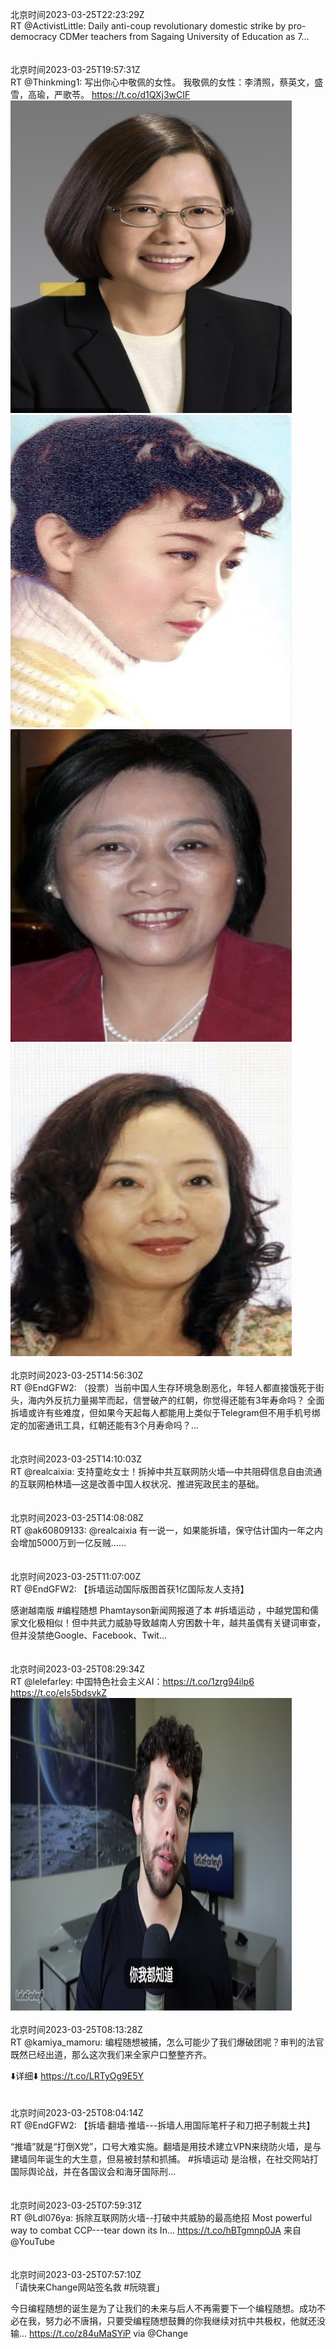 北京时间2023-03-25T22:23:29Z<br>RT @ActivistLittle: Daily anti-coup revolutionary domestic strike by pro-democracy CDMer teachers from Sagaing University of Education as 7…<br><br><br>北京时间2023-03-25T19:57:31Z<br>RT @Thinkming1: 写出你心中敬佩的女性。
我敬佩的女性：李清照，蔡英文，盛雪，高瑜，严歌苓。 https://t.co/d1QXj3wCIF<br><img src='/temp/image/2023/w-Month-3/1639597377052110848_0.jpg' width='450' height='500'><img src='/temp/image/2023/w-Month-3/1639597377052110848_1.jpg' width='450' height='500'><img src='/temp/image/2023/w-Month-3/1639597377052110848_2.jpg' width='450' height='500'><img src='/temp/image/2023/w-Month-3/1639597377052110848_3.jpg' width='450' height='500'><br><br>北京时间2023-03-25T14:56:30Z<br>RT @EndGFW2: （投票）当前中国人生存环境急剧恶化，年轻人都直接饿死于街头，海内外反抗力量揭竿而起，信誉破产的红朝，你觉得还能有3年寿命吗？
全面拆墙或许有些难度，但如果今天起每人都能用上类似于Telegram但不用手机号绑定的加密通讯工具，红朝还能有3个月寿命吗？…<br><br><br>北京时间2023-03-25T14:10:03Z<br>RT @realcaixia: 支持童屹女士！拆掉中共互联网防火墙—中共阻碍信息自由流通的互联网柏林墙—这是改善中国人权状况、推进宪政民主的基础。<br><br><br>北京时间2023-03-25T14:08:08Z<br>RT @ak60809133: @realcaixia 有一说一，如果能拆墙，保守估计国内一年之内会增加5000万到一亿反贼……<br><br><br>北京时间2023-03-25T11:07:00Z<br>RT @EndGFW2: 【拆墙运动国际版图首获1亿国际友人支持】

感谢越南版 #编程随想 Phamtayson新闻网报道了本 #拆墙运动 ，中越党国和儒家文化极相似！但中共武力威胁导致越南人穷困数十年，越共虽偶有关键词审查，但并没禁绝Google、Facebook、Twit…<br><br><br>北京时间2023-03-25T08:29:34Z<br>RT @lelefarley: 中国特色社会主义AI：https://t.co/1zrg94ilp6 https://t.co/eIs5bdsvkZ<br><img src='/temp/video/2023/w-Month-3/az-Day-25/BanGFW2/1639424247847329792_0.jpg' width='450' height='500'><br><br>北京时间2023-03-25T08:13:28Z<br>RT @kamiya_mamoru: 编程随想被捕，怎么可能少了我们爆破团呢？审判的法官既然已经出道，那么这次我们来全家户口整整齐齐。

⬇️详细⬇️
https://t.co/LRTyOg9E5Y<br><br><br>北京时间2023-03-25T08:04:14Z<br>RT @EndGFW2: 【拆墙·翻墙·推墙---拆墙人用国际笔杆子和刀把子制裁土共】

“推墙”就是“打倒X党”，口号大难实施。翻墙是用技术建立VPN来绕防火墙，是与建墙同年诞生的大生意，但易被封禁和抓捕。 #拆墙运动 是治根，在社交网站打国际舆论战，并在各国议会和海牙国际刑…<br><br><br>北京时间2023-03-25T07:59:31Z<br>RT @Ldl076ya: 拆除互联网防火墙--打破中共威胁的最高绝招 Most powerful way to combat CCP---tear down its In... https://t.co/hBTgmnp0JA 来自 @YouTube<br><br><br>北京时间2023-03-25T07:57:10Z<br>「请快来Change网站签名救 #阮晓寰」

今日编程随想的诞生是为了让我们的未来与后人不再需要下一个编程随想。成功不必在我，努力必不唐捐，只要受编程随想鼓舞的你我继续对抗中共极权，他就还没输... https://t.co/z84uMaSYiP via @Change<br><br><br>